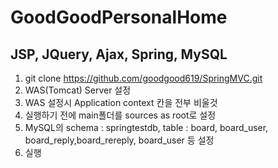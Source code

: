 # GoodGoodPersonalHome

## JSP, JQuery, Ajax, Spring, MySQL

1. git clone https://github.com/goodgood619/SpringMVC.git  
2. WAS(Tomcat) Server 설정  
3. WAS 설정시 Application context 칸을 전부 비울것 
4. 실행하기 전에 main폴더를 sources as root로 설정
5. MySQL의 schema : springtestdb, table : board, board_user, board_reply,board_rereply, board_user 등 설정
6. 실행
